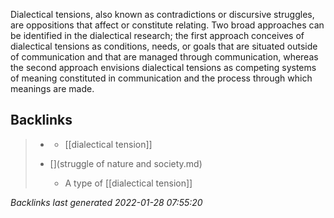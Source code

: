 Dialectical tensions, also known as contradictions or discursive struggles, are oppositions that affect or constitute relating. Two broad approaches can be identified in the dialectical research; the first approach conceives of dialectical tensions as conditions, needs, or goals that are situated outside of communication and that are managed through communication, whereas the second approach envisions dialectical tensions as competing systems of meaning constituted in communication and the process through which meanings are made.

## Backlinks

> - [](2021-01-16.md)
>   - [[dialectical tension]]
>    
> - [](struggle of nature and society.md)
>   - A type of [[dialectical tension]]

_Backlinks last generated 2022-01-28 07:55:20_
